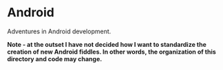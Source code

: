 Android
=====

Adventures in Android development.

**Note - at the outset I have not decided how I want to standardize the creation of new Android fiddles. 
In other words, the organization of this directory and code may change.**









